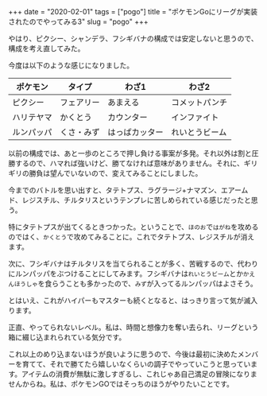 +++
date = "2020-02-01"
tags = ["pogo"]
title = "ポケモンGoにリーグが実装されたのでやってみる3"
slug = "pogo"
+++

やはり、ピクシー、シャンデラ、フシギバナの構成では安定しないと思うので、構成を考え直してみた。

今度は以下のような感じになりました。

|ポケモン|タイプ|わざ1|わざ2|
|---|---|---|---|
|ピクシー|フェアリー|あまえる|コメットパンチ|
|ハリテヤマ|かくとう|カウンター|インファイト|
|ルンパッパ|くさ・みず|はっぱカッター|れいとうビーム|

以前の構成では、あと一歩のところで押し負ける事案が多発。それ以外は割と圧勝するので、ハマれば強いけど、勝てなければ意味がありません。それに、ギリギリの勝負は望んでいないので、変えてみることにしました。

今までのバトルを思い出すと、タテトプス、ラグラージ+ナマズン、エアームド、レジスチル、チルタリスというテンプレに苦しめられている感じだったと思う。

特にタテトプスが出てくるときつかった。ということで、`ほのお`で`はがね`を攻めるのではく、`かくとう`で攻めてみることに。これでタテトプス、レジスチルが消えます。

次に、フシギバナはチルタリスを当てられることが多く、苦戦するので、代わりにルンパッパをぶつけることにしてみます。フシギバナは`れいとうビーム`とか`かえんほうしゃ`を食らうことも多かったので、`みず`が入ってるルンパッパはよさそう。

とはいえ、これがハイパーもマスターも続くとなると、はっきり言って気が滅入ります。

正直、やってられないレベル。私は、時間と想像力を奪い去られ、リーグという箱に綴じ込まれられている気分です。

これ以上のめり込まないほうが良いように思うので、今後は最初に決めたメンバーを育てて、それで勝てたら嬉しいなくらいの調子でやっていこうと思っています。アイテムの消費が無駄に激しすぎるし、これじゃあ自己満足の冒険になりませんからね。私は、ポケモンGOではそっちのほうがやりたいことです。

